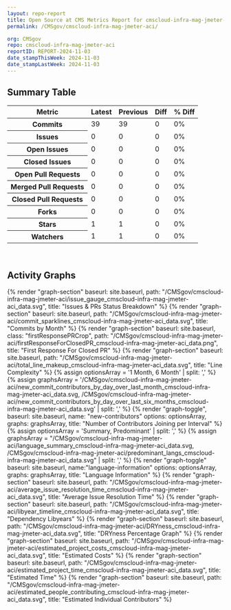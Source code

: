 ```yaml
---
layout: repo-report
title: Open Source at CMS Metrics Report for cmscloud-infra-mag-jmeter-aci | REPORT-2024-11-03
permalink: /CMSgov/cmscloud-infra-mag-jmeter-aci/

org: CMSgov
repo: cmscloud-infra-mag-jmeter-aci
reportID: REPORT-2024-11-03
date_stampThisWeek: 2024-11-03
date_stampLastWeek: 2024-11-03
---
```

<div class="summary-table">
  <table class="usa-table usa-table--borderless">
    <h2> Summary Table </h2>
    <thead>
      <tr>
        <th scope="col">Metric</th>
        <th scope="col">Latest</th>
        <th scope="col">Previous</th>
        <th scope="col">Diff</th>
        <th scope="col">% Diff</th>
      </tr>
    </thead>
    <tbody>
      <tr>
        <th scope="row">Commits</th>
        <td>39</td>
        <td>39</td>
        <td style="" >0</td>
        <td style="" >0%</td>
      </tr>
      <tr>
        <th scope="row">Issues</th>
        <td>0</td>
        <td>0</td>
        <td style="" >0</td>
        <td style="" >0%</td>
      </tr>
      <tr>
        <th scope="row">Open Issues</th>
        <td>0</td>
        <td>0</td>
        <td style="" >0</td>
        <td style="" >0%</td>
      </tr>
      <tr>
        <th scope="row">Closed Issues</th>
        <td>0</td>
        <td>0</td>
        <td style="" >0</td>
        <td style="" >0%</td>
      </tr>
      <tr>
        <th scope="row">Open Pull Requests</th>
        <td>0</td>
        <td>0</td>
        <td style="" >0</td>
        <td style="" >0%</td>
      </tr>
      <tr>
        <th scope="row">Merged Pull Requests</th>
        <td>0</td>
        <td>0</td>
        <td style="" >0</td>
        <td style="" >0%</td>
      </tr>
      <tr>
        <th scope="row">Closed Pull Requests</th>
        <td>0</td>
        <td>0</td>
        <td style="" >0</td>
        <td style="" >0%</td>
      </tr>
      <tr>
        <th scope="row">Forks</th>
        <td>0</td>
        <td>0</td>
        <td style="" >0</td>
        <td style="" >0%</td>
      </tr>
      <tr>
        <th scope="row">Stars</th>
        <td>1</td>
        <td>1</td>
        <td style="" >0</td>
        <td style="" >0%</td>
      </tr>
      <tr>
        <th scope="row">Watchers</th>
        <td>1</td>
        <td>1</td>
        <td style="" >0</td>
        <td style="" >0%</td>
      </tr>
    </tbody>
  </table>
</div>
<div class="graph-container">
  <br>
  <h2>Activity Graphs</h2>
  <div class="all-graphs">
    <!--- Issues/PRs Status Breakdown Graph -->
    {% render "graph-section"  baseurl: site.baseurl, path: "/CMSgov/cmscloud-infra-mag-jmeter-aci/issue_gauge_cmscloud-infra-mag-jmeter-aci_data.svg", title: "Issues & PRs Status Breakdown" %}
    <!--- Contributor Activity Line Graph -->
    {% render "graph-section" baseurl: site.baseurl, path: "/CMSgov/cmscloud-infra-mag-jmeter-aci/commit_sparklines_cmscloud-infra-mag-jmeter-aci_data.svg", title: "Commits by Month" %}
    <!--- First Response For Closed PR Scatterplot -->
    {% render "graph-section" baseurl: site.baseurl, class: "firstResponsePRCrop", path: "/CMSgov/cmscloud-infra-mag-jmeter-aci/firstResponseForClosedPR_cmscloud-infra-mag-jmeter-aci_data.png", title: "First Response For Closed PR" %}
    <!--- Line Complexity Graphs -->
    {% render "graph-section" baseurl: site.baseurl, path: "/CMSgov/cmscloud-infra-mag-jmeter-aci/total_line_makeup_cmscloud-infra-mag-jmeter-aci_data.svg", title: "Line Complexity" %}
    <!--- New Commit Contributors by Day over Last Month and Last 6 Months -->
      {% assign optionsArray = '1 Month, 6 Month' | split: ',' %}
      {% assign graphsArray = '/CMSgov/cmscloud-infra-mag-jmeter-aci/new_commit_contributors_by_day_over_last_month_cmscloud-infra-mag-jmeter-aci_data.svg, /CMSgov/cmscloud-infra-mag-jmeter-aci/new_commit_contributors_by_day_over_last_six_months_cmscloud-infra-mag-jmeter-aci_data.svg' | split: ',' %}
      {% render "graph-toggle", baseurl: site.baseurl, name: "new-contributors" options: optionsArray, graphs: graphsArray, title: "Number of Contributors Joining per Interval" %}
    <!-- Languages Graphs - Summary + Predominant -->
    {% assign optionsArray = 'Summary, Predominant' | split: ',' %}
    {% assign graphsArray = "/CMSgov/cmscloud-infra-mag-jmeter-aci/language_summary_cmscloud-infra-mag-jmeter-aci_data.svg, /CMSgov/cmscloud-infra-mag-jmeter-aci/predominant_langs_cmscloud-infra-mag-jmeter-aci_data.svg" | split: ',' %}
    {% render "graph-toggle" baseurl: site.baseurl, name:"language-information" options: optionsArray, graphs: graphsArray, title: "Language Information" %}
    <!-- Average Issue Resolution Time -->
    {% render "graph-section" baseurl: site.baseurl, path: "/CMSgov/cmscloud-infra-mag-jmeter-aci/average_issue_resolution_time_cmscloud-infra-mag-jmeter-aci_data.svg", title: "Average Issue Resolution Time" %}
    <!-- Libyear Timeline Graph -->
    {% render "graph-section" baseurl: site.baseurl, path: "/CMSgov/cmscloud-infra-mag-jmeter-aci/libyear_timeline_cmscloud-infra-mag-jmeter-aci_data.svg", title: "Dependency Libyears" %}
    <!-- DRYness Percentages Graph -->
    {% render "graph-section" baseurl: site.baseurl, path: "/CMSgov/cmscloud-infra-mag-jmeter-aci/DRYness_cmscloud-infra-mag-jmeter-aci_data.svg", title: "DRYness Percentage Graph" %}
    <!-- Cost Estimate Chart -->
    {% render "graph-section" baseurl: site.baseurl, path: "/CMSgov/cmscloud-infra-mag-jmeter-aci/estimated_project_costs_cmscloud-infra-mag-jmeter-aci_data.svg", title: "Estimated Costs" %}
     <!-- Time Estimate Chart -->
    {% render "graph-section" baseurl: site.baseurl, path: "/CMSgov/cmscloud-infra-mag-jmeter-aci/estimated_project_time_cmscloud-infra-mag-jmeter-aci_data.svg", title: "Estimated Time" %}
    <!-- Contributor Estimate Chart -->
    {% render "graph-section" baseurl: site.baseurl, path: "/CMSgov/cmscloud-infra-mag-jmeter-aci/estimated_people_contributing_cmscloud-infra-mag-jmeter-aci_data.svg", title: "Estimated Individual Contributors" %}
</div>